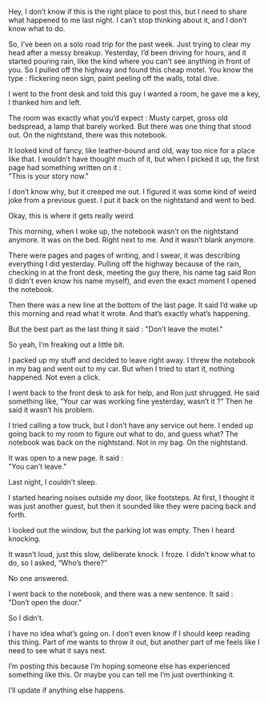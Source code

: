 Hey, I don’t know if this is the right place to post this, but I need to share what happened to me last night. I can’t stop thinking about it, and I don’t know what to do.

So, I’ve been on a solo road trip for the past week. Just trying to clear my head after a messy breakup. Yesterday, I’d been driving for hours, and it started pouring rain, like the kind where you can’t see anything in front of you. So I pulled off the highway and found this cheap motel. You know the type : flickering neon sign, paint peeling off the walls, total dive.

I went to the front desk and told this guy I wanted a room, he gave me a key, I thanked him and left.

The room was exactly what you’d expect : Musty carpet, gross old bedspread, a lamp that barely worked. But there was one thing that stood out. On the nightstand, there was this notebook.

It looked kind of fancy, like leather-bound and old, way too nice for a place like that. I wouldn’t have thought much of it, but when I picked it up, the first page had something written on it :  
"This is your story now."

I don’t know why, but it creeped me out. I figured it was some kind of weird joke from a previous guest. I put it back on the nightstand and went to bed.

Okay, this is where it gets really weird.

This morning, when I woke up, the notebook wasn’t on the nightstand anymore. It was on the bed. Right next to me. And it wasn’t blank anymore.

There were pages and pages of writing, and I swear, it was describing everything I did yesterday. Pulling off the highway because of the rain, checking in at the front desk, meeting the guy there, his name tag said Ron (I didn't even know his name myself), and even the exact moment I opened the notebook.

Then there was a new line at the bottom of the last page. It said I’d wake up this morning and read what it wrote. And that’s exactly what’s happening.

But the best part as the last thing it said : "Don’t leave the motel."

So yeah, I’m freaking out a little bit.

I packed up my stuff and decided to leave right away. I threw the notebook in my bag and went out to my car. But when I tried to start it, nothing happened. Not even a click.

I went back to the front desk to ask for help, and Ron just shrugged. He said something like, “Your car was working fine yesterday, wasn’t it ?” Then he said it wasn’t his problem.

I tried calling a tow truck, but I don’t have any service out here. I ended up going back to my room to figure out what to do, and guess what? The notebook was back on the nightstand. Not in my bag. On the nightstand.

It was open to a new page. It said :  
"You can’t leave."

Last night, I couldn’t sleep.

I started hearing noises outside my door, like footsteps. At first, I thought it was just another guest, but then it sounded like they were pacing back and forth.

I looked out the window, but the parking lot was empty. Then I heard knocking.

It wasn’t loud, just this slow, deliberate knock. I froze. I didn’t know what to do, so I asked, “Who’s there?”

No one answered.

I went back to the notebook, and there was a new sentence. It said :  
"Don’t open the door."

So I didn’t.

I have no idea what’s going on. I don’t even know if I should keep reading this thing. Part of me wants to throw it out, but another part of me feels like I need to see what it says next.

I’m posting this because I’m hoping someone else has experienced something like this. Or maybe you can tell me I’m just overthinking it.

I’ll update if anything else happens.